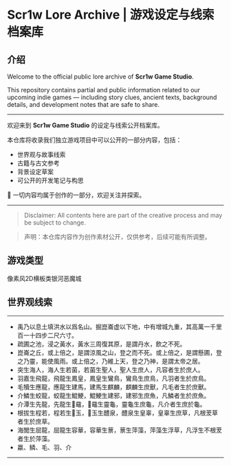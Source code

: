 # Scr1w Lore Archive | 游戏设定与线索档案库

## 介绍

Welcome to the official public lore archive of **Scr1w Game Studio**.

This repository contains partial and public information related to our upcoming indie games — including story clues, ancient texts, background details, and development notes that are safe to share.

---

欢迎来到 **Scr1w Game Studio** 的设定与线索公开档案库。

本仓库将收录我们独立游戏项目中可以公开的一部分内容，包括：
- 世界观与故事线索
- 古籍与古文参考
- 背景设定草案
- 可公开的开发笔记与构思

📜 一切内容均属于创作的一部分，欢迎关注并探索。

---

> Disclaimer: All contents here are part of the creative process and may be subject to change.

> 声明：本仓库内容作为创作素材公开，仅供参考，后续可能有所调整。

## 游戏类型

像素风2D横板类银河恶魔城

## 世界观线索

---

- 禹乃以息土填洪水以爲名山。掘崑崙虚以下地，中有增城九重，其高萬一千里百一十四步二尺六寸。
- 疏圃之池，浸之黃水，黃水三周復其原，是謂丹水，飲之不死。
- 崑崙之丘，或上倍之，是謂涼風之山，登之而不死。或上倍之，是謂懸圃，登之乃靈，能使風雨。或上倍之，乃維上天，登之乃神，是謂太帝之居。
- 突生海人，海人生若菌，若菌生聖人，聖人生庶人，凡容者生於庶人。
- 羽嘉生飛龍，飛龍生鳳皇，鳳皇生鸞鳥，鸞鳥生庶鳥，凡羽者生於庶鳥。
- 毛犢生應龍，應龍生建馬，建馬生麒麟，麒麟生庶獸，凡毛者生於庶獸。
- 介鱗生蛟龍，蛟龍生鯤鯁，鯤鯁生建邪，建邪生庶魚，凡鱗者生於庶魚。
- 介潭生先龍，先龍生𤣥黿，𤣥黿生靈龜，靈龜生庶龜，凡介者生庶於龜。
- 根拔生程若，程若生𤣥玉，𤣥玉生醴泉，醴泉生皇辜，皇辜生庶草，凡根茇草者生於庶草。
- 海閭生屈龍，屈龍生容華，容華生蔈，蔈生萍藻，萍藻生浮草，凡浮生不根茇者生於萍藻。
- 蠃、鳞、毛、羽、介

---
